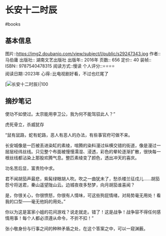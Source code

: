 # 长安十二时辰
#books 
## 基本信息

图片::https://img2.doubanio.com/view/subject/l/public/s29247343.jpg
作者:: 马伯庸
出版社:: 湖南文艺出版社
出版年:: 2016年
页数:: 656
定价:: 40
装帧:: 
ISBN:: 9787540478315
阅读方式::慢读
个人评分::⭐⭐⭐⭐  
阅读日期::2023年
心得::比电视剧好看，不过也烂尾了

 [![长安十二时辰}|100](https://img2.doubanio.com/view/subject/l/public/s29247343.jpg)

## 摘抄笔记

使功不如使过。太宗能用李卫公，我为何不能驾驭此人？”

虎死骨立，杀威犹存

“鼠有鼠路，蛇有蛇路，恶人有恶人的办法，有些事官府可做不来。

长安城像是一匹被丢进染缸的素绫，喧腾的染料漫过纵横交错的街道，像是漫过一层层经纬丝线。只见整个布面被慢慢濡湿、浸透，彩色的晕轮逐渐扩散，很快每一根丝线都沾染上那股欢腾气息。整匹素绫变了颜色，透出冲天的喜庆。

功名苦后显，富贵险中求。

君不闻胡笳声最悲，紫髯绿眼胡人吹。吹之一曲犹未了，愁杀楼兰征戍儿……胡笳怨兮将送君，秦山遥望陇山云。边城夜夜多愁梦，向月胡笳谁喜闻？

是，你很关心，你很愤怒，你很有人情味，可这些狗屁情绪，对局势毫无用处！看我的口型——毫无他妈的用处。”

你以为这是富家小姐的花间游戏？说走就走。错了！这是战争！战争容不得任何感情用事！每个人都必须遵从命令，不折不扣！”

张小敬身份与行事之间的种种矛盾之处，在这个答案之中，可以一窥渊薮。
